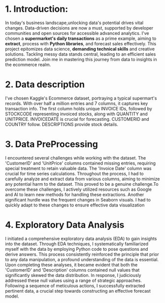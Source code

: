 # 1.	Introduction:
In today's business landscape,unlocking data's potential drives vital changes. Data-driven decisions are now a must, supported by developer communities and open sources for accessible advanced analytics. I've chosen a **supermarket's daily transactions** as a prime example, aiming to **extract**, process with **Python libraries**, and forecast sales effectively. This project epitomizes data science, **demanding technical skills** and creative solutions. Tackling messy data stands central, leading to an efficient sales prediction model. Join me in mastering this journey from data to insights in the ecommerce realm.

# 2. Data description
I've chosen Kaggle's Ecommerce dataset, portraying a typical supermart's records. With over half a million entries and 7 columns, it captures key transaction info. The first column holds unique INVOICE IDs, followed by STOCKCODE representing invoiced stocks, along with QUANTITY and UNITPRICE. INVOICEDATE is crucial for forecasting. CUSTOMERID and COUNTRY follow. DESCRIPTIONS provide stock details.

# 3. Data PreProcessing
I encountered several challenges while working with the dataset. The 'CustomerID' and 'UnitPrice' columns contained missing entries, requiring special treatment to retain valuable data. The 'Invoice Date' column was crucial for time series calculations. Throughout the process, I had to carefully analyze and extract data from various columns, aiming to minimize any potential harm to the dataset. This proved to be a genuine challenge.To overcome these challenges, I actively utilized resources such as Google and AI to learn new methods for handling these extractions. Another significant hurdle was the frequent changes in Seaborn visuals. I had to quickly adapt to these changes to ensure effective data visualization

# 4. Exploratory Data Analysis
I initiated a comprehensive exploratory data analysis (EDA) to gain insights into the dataset. Through EDA techniques, I systematically familiarized myself with the data by employing Python code to pose questions and derive answers. This process consistently reinforced the principle that prior to any data manipulation, a profound understanding of the data is essential.
         Upon completing these analyses, it became evident that both the 'CustomerID' and 'Description' columns contained null values that significantly skewed the data distribution. In response, I judiciously addressed these null values using a range of strategic approaches. Following a sequence of meticulous actions, I successfully extracted pertinent data, a crucial step towards constructing an effective forecast model.
